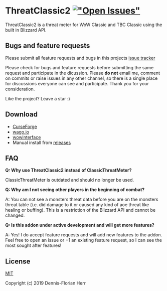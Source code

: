 # ThreatClassic2 [!["Open Issues"](https://img.shields.io/github/issues-raw/dfherr/ThreatClassic2.svg)](https://github.com/dfherr/ThreatClassic2/issues)
ThreatClassic2 is a threat meter for WoW Classic and TBC Classic using the built in Blizzard API.

## Bugs and feature requests

Please submit all feature requests and bugs in this projects [issue tracker](https://github.com/dfherr/ThreatClassic2/issues)

Please check for bugs and feature requests before submitting the same request and participate in the dicussion. Please **do not** email me, comment on commits or raise issues in any other channel, so there is a single place for discussions everyone can see and participate. Thank you for your consideration.

Like the project? Leave a star :)

## Download
 - [CurseForge](https://www.curseforge.com/wow/addons/ThreatClassic2)
 - [wago.io](https://addons.wago.io/addons/threatclassic2)
 - [wowinterface](https://www.wowinterface.com/downloads/info25966-ThreatClassic2.html)
 - Manual install from [releases](https://github.com/dfherr/ThreatClassic2/releases)

## FAQ
**Q: Why use ThreatClassic2 instead of ClassicThreatMeter?**

ClassicThreatMeter is outdated and should no longer be used.

**Q: Why am I not seeing other players in the beginning of combat?**
 
A: You can not see a monsters threat data before you are on the monsters threat table (i.e. did damage to it or caused any kind of aoe threat like healing or buffing). This is a restriction of the Blizzard API and cannot be changed.

**Q: Is this addon under active development and will get more features?**

A: Yes! I do accept feature requests and will add new features to the addon. Feel free to open an issue or +1 an existing feature request, so I can see the most sought after features!

## License

[MIT](license/ThreatClassic2)

Copyright (c) 2019 Dennis-Florian Herr
